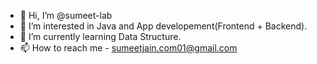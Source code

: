 - 👋 Hi, I’m @sumeet-lab
- 👀 I’m interested in Java and App developement(Frontend + Backend).
- 🌱 I’m currently learning Data Structure.
- 📫 How to reach me - sumeetjain.com01@gmail.com


<!---
sumeet2-lab/sumeet2-lab is a ✨ special ✨ repository because its `Introduction.md` (this file) appears on your GitHub profile.
You can click the Preview link to take a look at your changes.
--->

